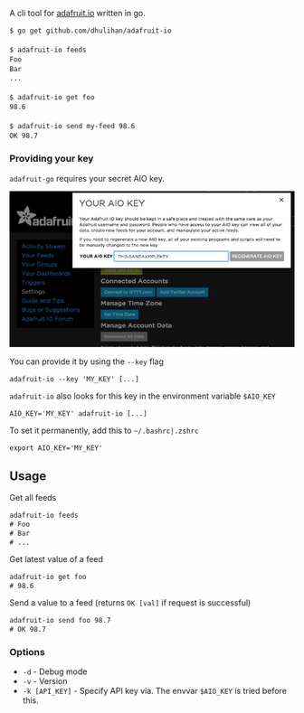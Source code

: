 A cli tool for [adafruit.io](https://adafruit.io) written in go.

```zsh
$ go get github.com/dhulihan/adafruit-io

$ adafruit-io feeds
Foo
Bar
...

$ adafruit-io get foo
98.6

$ adafruit-io send my-feed 98.6
OK 98.7 	
```

### Providing your key

`adafruit-go` requires your secret AIO key. 

![](key.jpg)

You can provide it by using the `--key` flag

	adafruit-io --key 'MY_KEY' [...]

`adafruit-io` also looks for this key in the environment variable `$AIO_KEY`

	AIO_KEY='MY_KEY' adafruit-io [...]

To set it permanently, add this to `~/.bashrc|.zshrc`

	export AIO_KEY='MY_KEY'

## Usage

Get all feeds

	adafruit-io feeds
	# Foo
	# Bar
	# ...

Get latest value of a feed

	adafruit-io get foo
	# 98.6

Send a value to a feed (returns `OK [val]` if request is successful)

	adafruit-io send foo 98.7
	# OK 98.7 	

### Options

* `-d` - Debug mode
* `-v` - Version 
* `-k [API_KEY]` - Specify API key via. The envvar `$AIO_KEY` is tried before this.